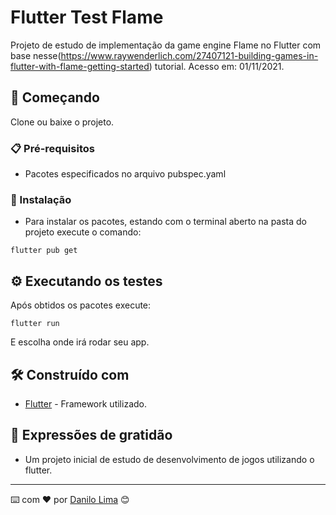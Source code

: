 # Flutter Test Flame

Projeto de estudo de implementação da game engine Flame no Flutter com base nesse(https://www.raywenderlich.com/27407121-building-games-in-flutter-with-flame-getting-started) tutorial. Acesso em: 01/11/2021.


## 🚀 Começando

Clone ou baixe o projeto.


### 📋 Pré-requisitos

* Pacotes especificados no arquivo pubspec.yaml


### 🔧 Instalação

* Para instalar os pacotes, estando com o terminal aberto na pasta do projeto execute o comando:
```
flutter pub get
```


## ⚙️ Executando os testes

Após obtidos os pacotes execute:

```
flutter run
```
E escolha onde irá rodar seu app.


## 🛠️ Construído com

* [Flutter](https://flutter.dev/) - Framework utilizado.


## 🎁 Expressões de gratidão

* Um projeto inicial de estudo de desenvolvimento de jogos utilizando o flutter.


---
⌨️ com ❤️ por [Danilo Lima](https://github.com/danilolimadev/danilolimadev) 😊